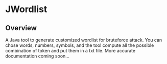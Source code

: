 # JWordlist

## Overview
A Java tool to generate customized wordlist for bruteforce attack. You can chose words, numbers, symbols, and the tool compute all the possible combination of token and put them in a txt file.
More accurate documentation coming soon...

